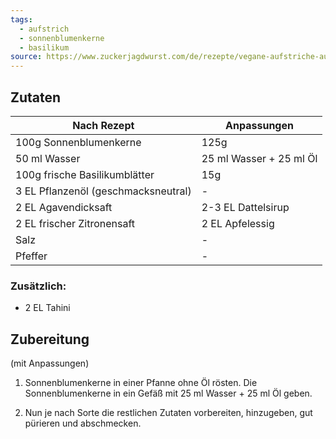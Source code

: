 ```yaml
---
tags:
  - aufstrich
  - sonnenblumenkerne
  - basilikum
source: https://www.zuckerjagdwurst.com/de/rezepte/vegane-aufstriche-aus-sonnenblumenkernen
---
```

## Zutaten

| Nach Rezept                         | Anpassungen             |
| ----------------------------------- | ----------------------- |
| 100g Sonnenblumenkerne              | 125g                    |
| 50 ml Wasser                        | 25 ml Wasser + 25 ml Öl |
| 100g frische Basilikumblätter       | 15g                     |
| 3 EL Pflanzenöl (geschmacksneutral) | -                       |
| 2 EL Agavendicksaft                 | 2-3 EL Dattelsirup      |
| 2 EL frischer Zitronensaft          | 2 EL Apfelessig         |
| Salz                                | -                       |
| Pfeffer                             | -                       |
### Zusätzlich: 

- 2 EL Tahini

## Zubereitung
(mit Anpassungen)

1. Sonnenblumenkerne in einer Pfanne ohne Öl rösten. Die Sonnenblumenkerne in ein Gefäß mit 25 ml Wasser + 25 ml Öl geben.
    
2. Nun je nach Sorte die restlichen Zutaten vorbereiten, hinzugeben, gut pürieren und abschmecken.